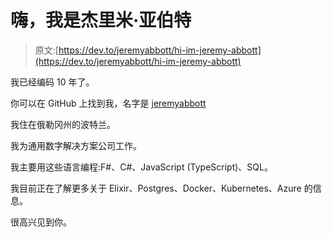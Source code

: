 # 嗨，我是杰里米·亚伯特

> 原文:[https://dev.to/jeremyabbott/hi-im-jeremy-abbott](https://dev.to/jeremyabbott/hi-im-jeremy-abbott)

我已经编码 10 年了。

你可以在 GitHub 上找到我，名字是 [jeremyabbott](https://github.com/jeremyabbott)

我住在俄勒冈州的波特兰。

我为通用数字解决方案公司工作。

我主要用这些语言编程:F#、C#、JavaScript (TypeScript)、SQL。

我目前正在了解更多关于 Elixir、Postgres、Docker、Kubernetes、Azure 的信息。

很高兴见到你。
